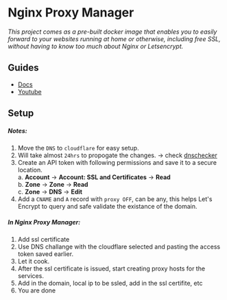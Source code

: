 # Nginx Proxy Manager
_This project comes as a pre-built docker image that enables you to easily forward to your websites running at home or otherwise, including free SSL, without having to know too much about Nginx or Letsencrypt._

## Guides
- [Docs](https://nginxproxymanager.com/)
- [Youtube](https://www.youtube.com/watch?v=qlcVx-k-02E&t=2s)

## Setup
##### Notes:
1. Move the `DNS` to `cloudflare` for easy setup.
2. Will take almost `24hrs` to propogate the changes. -> check [dnschecker](https://dnschecker.org/)
3. Create an API token with following permissions and save it to a secure location.\
	a. **Account** -> **Account: SSL and Certificates** -> **Read**\
	b. **Zone** -> **Zone** -> **Read**\
	c. **Zone** -> **DNS** -> **Edit**
4. Add a `CNAME` and `A` record with `proxy OFF`, can be any, this helps Let's Encrypt to query and safe validate the existance of the domain.

#####  In Nginx Proxy Manager:
1. Add ssl certificate
2. Use DNS challange with the cloudflare selected and pasting the access token saved earlier.
3. Let it cook.
4. After the ssl certificate is issued, start creating proxy hosts for the services.
5. Add in the domain, local ip to be ssled, add in the ssl certifite, etc
6. You are done